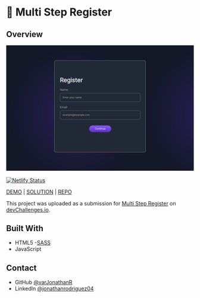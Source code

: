 # 📝 Multi Step Register

## Overview

![Multi Step Register](https://github.com/varJonathanR/multi-step-register/blob/main/src/asstes/multi-step-register_preview.png)

[![Netlify Status](https://api.netlify.com/api/v1/badges/24c3602c-2c76-40c8-ae01-db142e4fbf8d/deploy-status)](https://app.netlify.com/sites/multi-step-register-varjonathanr/deploys)

[DEMO](https://multi-step-register-varjonathanr.netlify.app/) | [SOLUTION](https://devchallenges.io/solution/2200) | [REPO](https://github.com/varJonathanR/multi-step-register)

This project was uploaded as a submission for [Multi Step Register](https://devchallenges.io/challenge/35) on [devChallenges.io](https://devchallenges.io/).

## Built With

- HTML5
-[SASS](https://sass-lang.com/)
- JavaScript

## Contact

- GitHub [@varJonathanR](https://github.com/varJonathanR)
- LinkedIn [@jonathanrodriguez04](https://www.linkedin.com/in/jonathanrodriguez04)